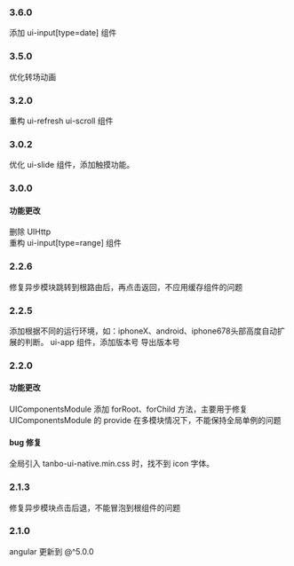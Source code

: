 ### 3.6.0
添加 ui-input[type=date] 组件

### 3.5.0
优化转场动画

### 3.2.0
重构 ui-refresh ui-scroll 组件

### 3.0.2
优化 ui-slide 组件，添加触摸功能。

### 3.0.0

#### 功能更改
删除 UIHttp  
重构 ui-input[type=range] 组件

### 2.2.6

修复异步模块跳转到根路由后，再点击返回，不应用缓存组件的问题

### 2.2.5

添加根据不同的运行环境，如：iphoneX、android、iphone678头部高度自动扩展的判断。
ui-app 组件，添加版本号
导出版本号

### 2.2.0

#### 功能更改
UIComponentsModule 添加 forRoot、forChild 方法，主要用于修复 UIComponentsModule 的 provide 在多模块情况下，不能保持全局单例的问题  

#### bug 修复
全局引入 tanbo-ui-native.min.css 时，找不到 icon 字体。

### 2.1.3

修复异步模块点击后退，不能冒泡到根组件的问题

### 2.1.0

angular 更新到 @^5.0.0